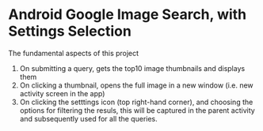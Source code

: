 Android Google Image Search, with Settings Selection
====================================================

The fundamental aspects of this project

1. On submitting a query, gets the top10 image thumbnails and displays them
2. On clicking a thumbnail, opens the full image in a new window (i.e. new activity screen in the app)
3. On clicking the setttings icon (top right-hand corner), and choosing the options for filtering the resuls, this will be captured in the parent activity and subsequently used for all the queries.
